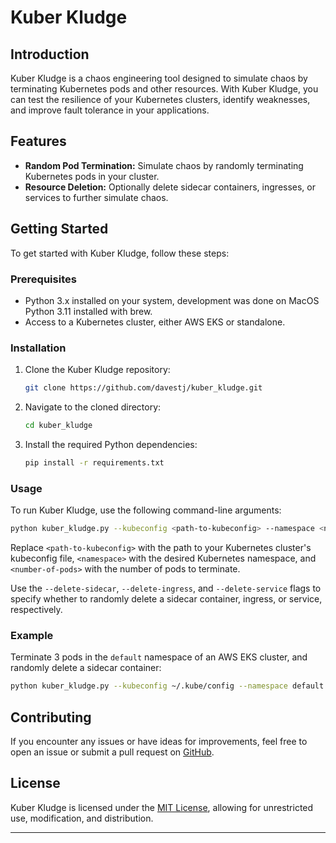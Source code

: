 # Kuber Kludge

## Introduction

Kuber Kludge is a chaos engineering tool designed to simulate chaos by terminating Kubernetes pods and other resources. With Kuber Kludge, you can test the resilience of your Kubernetes clusters, identify weaknesses, and improve fault tolerance in your applications.

## Features

- **Random Pod Termination:** Simulate chaos by randomly terminating Kubernetes pods in your cluster.
- **Resource Deletion:** Optionally delete sidecar containers, ingresses, or services to further simulate chaos.

## Getting Started

To get started with Kuber Kludge, follow these steps:

### Prerequisites

- Python 3.x installed on your system, development was done on  MacOS Python 3.11 installed with brew.
- Access to a Kubernetes cluster, either AWS EKS or standalone.

### Installation

1. Clone the Kuber Kludge repository:

   ```bash
   git clone https://github.com/davestj/kuber_kludge.git
   ```

2. Navigate to the cloned directory:

   ```bash
   cd kuber_kludge
   ```

3. Install the required Python dependencies:

   ```bash
   pip install -r requirements.txt
   ```

### Usage

To run Kuber Kludge, use the following command-line arguments:

```bash
python kuber_kludge.py --kubeconfig <path-to-kubeconfig> --namespace <namespace> --pod-count <number-of-pods> --delete-sidecar --delete-ingress --delete-service
```

Replace `<path-to-kubeconfig>` with the path to your Kubernetes cluster's kubeconfig file, `<namespace>` with the desired Kubernetes namespace, and `<number-of-pods>` with the number of pods to terminate.

Use the `--delete-sidecar`, `--delete-ingress`, and `--delete-service` flags to specify whether to randomly delete a sidecar container, ingress, or service, respectively.

### Example

Terminate 3 pods in the `default` namespace of an AWS EKS cluster, and randomly delete a sidecar container:

```bash
python kuber_kludge.py --kubeconfig ~/.kube/config --namespace default --pod-count 3 --delete-sidecar
```

## Contributing

If you encounter any issues or have ideas for improvements, feel free to open an issue or submit a pull request on [GitHub](https://github.com/davestj/kuber_kludge).

## License

Kuber Kludge is licensed under the [MIT License](LICENSE), allowing for unrestricted use, modification, and distribution.

---